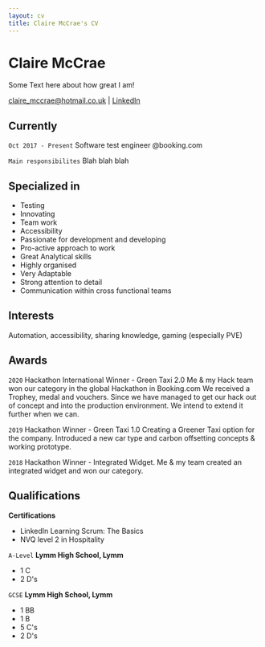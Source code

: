 ```yaml
---
layout: cv
title: Claire McCrae's CV
---
```


# Claire McCrae

Some Text here about how great I am!

<div id="webaddress">
<a href="claire_mccrae@hotmail.co.uk">claire_mccrae@hotmail.co.uk</a>
| <a href="https://www.linkedin.com/in/claire-mccrae-25a16277/">LinkedIn</a>
</div>

## Currently

`Oct 2017 - Present`
Software test engineer @booking.com

`Main responsibilites`
Blah blah blah

## Specialized in

- Testing
- Innovating
- Team work
- Accessibility
- Passionate for development and developing
- Pro-active approach to work
- Great Analytical skills
- Highly organised
- Very Adaptable
- Strong attention to detail
- Communication within cross functional teams

## Interests

Automation, accessibility, sharing knowledge, gaming (especially PVE)

## Awards

`2020`
Hackathon International Winner - Green Taxi 2.0
Me & my Hack team won our category in the global Hackathon in Booking.com
We received a Trophey, medal and vouchers.
Since we have managed to get our hack out of concept and into the production environment.
We intend to extend it further when we can.

`2019`
Hackathon Winner - Green Taxi 1.0
Creating a Greener Taxi option for the company.
Introduced a new car type and carbon offsetting concepts & working prototype.

`2018`
Hackathon Winner - Integrated Widget.
Me & my team created an integrated widget and won our category.

## Qualifications

**Certifications**

- LinkedIn Learning Scrum: The Basics
- NVQ level 2 in Hospitality

`A-Level`
**Lymm High School, Lymm**

- 1 C
- 2 D's

`GCSE`
**Lymm High School, Lymm**

- 1 BB
- 1 B
- 5 C's
- 2 D's

<!-- ### Footer

Last updated: May 2013 -->

